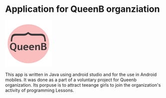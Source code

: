 # Application for QueenB organziation

![alt text](https://github.com/nevosmic/App-QueenB/blob/master/app/src/main/res/drawable-v24/trivia_q9_queenb.png "Logo Title Text 1")



This app is written in Java using android studio and for the use in Android mobiles. It was done as a part of a voluntary project for Queenb organization. Its porpuse is to attract teeange girls to join the organization's activity of programming Lessons. 



